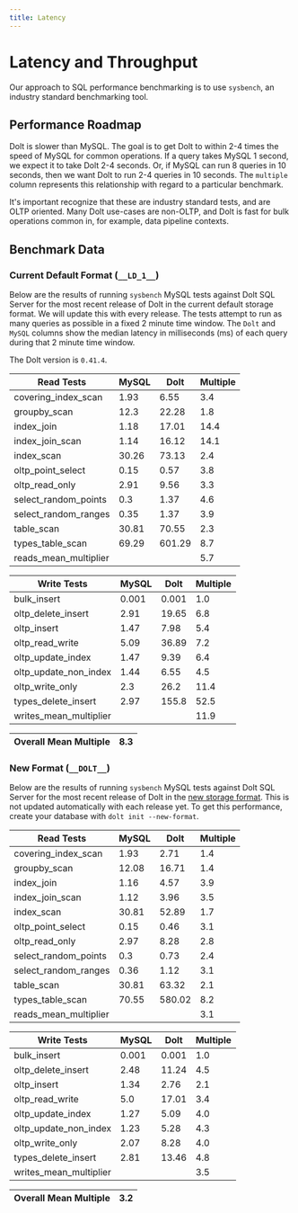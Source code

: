 ```yaml
---
title: Latency
---
```


# Latency and Throughput

Our approach to SQL performance benchmarking is to use `sysbench`, an
industry standard benchmarking tool.

## Performance Roadmap

Dolt is slower than MySQL. The goal is to get Dolt to within 2-4 times
the speed of MySQL for common operations. If a query takes MySQL 1
second, we expect it to take Dolt 2-4 seconds. Or, if MySQL can run 8
queries in 10 seconds, then we want Dolt to run 2-4 queries in 10
seconds. The `multiple` column represents this relationship with
regard to a particular benchmark.

It's important recognize that these are industry standard tests, and
are OLTP oriented. Many Dolt use-cases are non-OLTP, and Dolt is fast
for bulk operations common in, for example, data pipeline contexts.

## Benchmark Data

### Current Default Format (`__LD_1__`)

Below are the results of running `sysbench` MySQL tests against Dolt
SQL Server for the most recent release of Dolt in the current default 
storage format. We will update this with every release. The tests 
attempt to run as many queries as possible in a fixed 2 minute time 
window. The `Dolt` and `MySQL` columns show the median latency in 
milliseconds (ms) of each query during that 2 minute time window.

The Dolt version is `0.41.4`.
<!-- START___LD_1___LATENCY_RESULTS_TABLE -->
|       Read Tests        | MySQL |  Dolt  | Multiple |
|-------------------------|-------|--------|----------|
| covering\_index\_scan   |  1.93 |   6.55 |      3.4 |
| groupby\_scan           |  12.3 |  22.28 |      1.8 |
| index\_join             |  1.18 |  17.01 |     14.4 |
| index\_join\_scan       |  1.14 |  16.12 |     14.1 |
| index\_scan             | 30.26 |  73.13 |      2.4 |
| oltp\_point\_select     |  0.15 |   0.57 |      3.8 |
| oltp\_read\_only        |  2.91 |   9.56 |      3.3 |
| select\_random\_points  |   0.3 |   1.37 |      4.6 |
| select\_random\_ranges  |  0.35 |   1.37 |      3.9 |
| table\_scan             | 30.81 |  70.55 |      2.3 |
| types\_table\_scan      | 69.29 | 601.29 |      8.7 |
| reads\_mean\_multiplier |       |        |      5.7 |

|       Write Tests        | MySQL | Dolt  | Multiple |
|--------------------------|-------|-------|----------|
| bulk\_insert             | 0.001 | 0.001 |      1.0 |
| oltp\_delete\_insert     |  2.91 | 19.65 |      6.8 |
| oltp\_insert             |  1.47 |  7.98 |      5.4 |
| oltp\_read\_write        |  5.09 | 36.89 |      7.2 |
| oltp\_update\_index      |  1.47 |  9.39 |      6.4 |
| oltp\_update\_non\_index |  1.44 |  6.55 |      4.5 |
| oltp\_write\_only        |   2.3 |  26.2 |     11.4 |
| types\_delete\_insert    |  2.97 | 155.8 |     52.5 |
| writes\_mean\_multiplier |       |       |     11.9 |

| Overall Mean Multiple | 8.3 |
|-----------------------|-----|
<!-- END___LD_1___LATENCY_RESULTS_TABLE -->

### New Format (`__DOLT__`)

Below are the results of running `sysbench` MySQL tests against Dolt
SQL Server for the most recent release of Dolt in the [new 
storage format](https://www.dolthub.com/blog/2022-08-12-new-format-migraiton/).
This is not updated automatically with each release yet.
To get this performance, create your database with `dolt init --new-format`. 
<!-- START___DOLT___LATENCY_RESULTS_TABLE -->
|       Read Tests        | MySQL |  Dolt  | Multiple |
|-------------------------|-------|--------|----------|
| covering\_index\_scan   |  1.93 |   2.71 |      1.4 |
| groupby\_scan           | 12.08 |  16.71 |      1.4 |
| index\_join             |  1.16 |   4.57 |      3.9 |
| index\_join\_scan       |  1.12 |   3.96 |      3.5 |
| index\_scan             | 30.81 |  52.89 |      1.7 |
| oltp\_point\_select     |  0.15 |   0.46 |      3.1 |
| oltp\_read\_only        |  2.97 |   8.28 |      2.8 |
| select\_random\_points  |   0.3 |   0.73 |      2.4 |
| select\_random\_ranges  |  0.36 |   1.12 |      3.1 |
| table\_scan             | 30.81 |  63.32 |      2.1 |
| types\_table\_scan      | 70.55 | 580.02 |      8.2 |
| reads\_mean\_multiplier |       |        |      3.1 |

|       Write Tests        | MySQL | Dolt  | Multiple |
|--------------------------|-------|-------|----------|
| bulk\_insert             | 0.001 | 0.001 |      1.0 |
| oltp\_delete\_insert     |  2.48 | 11.24 |      4.5 |
| oltp\_insert             |  1.34 |  2.76 |      2.1 |
| oltp\_read\_write        |   5.0 | 17.01 |      3.4 |
| oltp\_update\_index      |  1.27 |  5.09 |      4.0 |
| oltp\_update\_non\_index |  1.23 |  5.28 |      4.3 |
| oltp\_write\_only        |  2.07 |  8.28 |      4.0 |
| types\_delete\_insert    |  2.81 | 13.46 |      4.8 |
| writes\_mean\_multiplier |       |       |      3.5 |

| Overall Mean Multiple | 3.2 |
|-----------------------|-----|
<!-- END___DOLT___LATENCY_RESULTS_TABLE -->
<br/>
